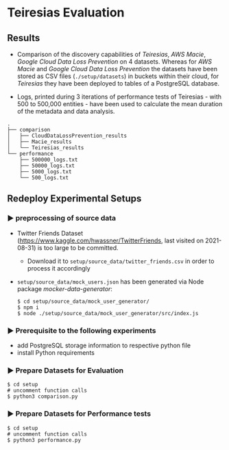 # Teiresias Evaluation

## Results

- Comparison of the discovery capabilities of _Teiresias_, _AWS Macie_, _Google Cloud Data Loss Prevention_ on 4 datasets. Whereas for _AWS Macie_ and _Google Cloud Data Loss Prevention_ the datasets have been stored as CSV files (`./setup/datasets`) in buckets within their cloud, for _Teiresias_ they have been deployed to tables of a PostgreSQL database.

- Logs, printed during 3 iterations of performance tests of Teiresias - with 500 to 500,000 entities - have been used to calculate the mean duration of the metadata and data analysis.

```
.
├── comparison
│   ├── CloudDataLossPrevention_results
│   ├── Macie_results
│   └── Teiresias_results
└── performance
    ├── 500000_logs.txt
    ├── 50000_logs.txt
    ├── 5000_logs.txt
    └── 500_logs.txt
```

## Redeploy Experimental Setups

### ▶ preprocessing of source data

- Twitter Friends Dataset (https://www.kaggle.com/hwassner/TwitterFriends, last visited on 2021-08-31) is too large to be committed.
  - Download it to `setup/source_data/twitter_friends.csv` in order to process it accordingly
- `setup/source_data/mock_users.json` has been generated via Node package _mocker-data-generator_:

  ```
  $ cd setup/source_data/mock_user_generator/
  $ npm i
  $ node ./setup/source_data/mock_user_generator/src/index.js
  ```

### ▶ Prerequisite to the following experiments

- add PostgreSQL storage information to respective python file
- install Python requirements

### ▶ Prepare Datasets for Evaluation

```
$ cd setup
# uncomment function calls
$ python3 comparison.py
```

### ▶ Prepare Datasets for Performance tests

```
$ cd setup
# uncomment function calls
$ python3 performance.py
```
